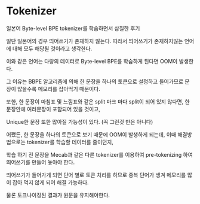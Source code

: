 # Tokenizer

일본어 Byte-level BPE tokenizer를 학습하면서 삽질한 후기

일단 일본어의 경우 띄어쓰기가 존재하지 않는다. 따라서 띄어쓰기가 존재하지않는 언어에 대해 모두 해당될 것이라고 생각한다.

이와 같은 언어는 다량의 데이터로 Byte-level BPE를 학습하게 된다면 OOM이 발생한다.

그 이유는 BBPE 알고리즘에 의해 한 문장을 하나의 토큰으로 설정하고 들어가므로 문장이 많을수록 메모리를 잡아먹기 때문이다.

또한, 한 문장이 마침표 및 느낌표와 같은 split 마크 마다 split이 되어 있지 않다면, 한 문장안에 여러문장이 포함되어 있을 것이고,

Unique한 문장 또한 많아질 가능성이 있다. (꼭 그런것 만은 아니다)

어쨌든, 한 문장을 하나의 토큰으로 보기 때문에 OOM이 발생하게 되는데, 이때 해결방법으로는 tokenizer를 학습할 데이터를 줄이던지,

학습 하기 전 문장을 Mecab과 같은 다른 tokenizer를 이용하여 pre-tokenizing 하여 띄어쓰기를 만들어 놓아야 한다.

띄어쓰기가 들어가게 되면 단어 별로 토큰 처리를 하므로 중복 단어가 생겨 메모리를 많이 잡아 먹지 않게 되어 해결 가능하다.

물론 토크나이징된 결과가 원문을 유지해야한다. 
